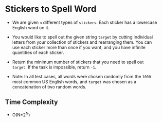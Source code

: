 # Stickers to Spell Word

- We are given `n` different types of `stickers`. Each sticker has a lowercase English word on it.

- You would like to spell out the given string `target` by cutting individual letters from your collection of stickers and rearranging them. You can use each sticker more than once if you want, and you have infinite quantities of each sticker.

- Return the minimum number of stickers that you need to spell out `target`. If the task is impossible, return `-1`.

- Note: In all test cases, all words were chosen randomly from the `1000` most common US English words, and `target` was chosen as a concatenation of two random words.

## Time Complexity
- O(N*2<sup>N</sup>)
